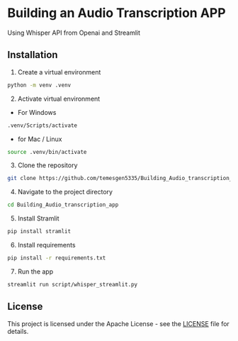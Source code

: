 # Building an Audio Transcription APP 
Using Whisper API from Openai and Streamlit


## Installation
1. Create a virtual environment
```sh
python -m venv .venv
```
2. Activate virtual environment
- For Windows
```sh
.venv/Scripts/activate
```
- for Mac / Linux
```sh
source .venv/bin/activate 
```
3. Clone the repository
```sh
git clone https://github.com/temesgen5335/Building_Audio_transcription_app.git
```
4. Navigate to the project directory
```sh
cd Building_Audio_transcription_app
```
5. Install Stramlit
```sh
pip install stramlit
```
6. Install requirements
```sh
pip install -r requirements.txt
```
7. Run the app
```sh
streamlit run script/whisper_streamlit.py
```

## License

This project is licensed under the Apache License - see the  [LICENSE](LICENSE) file for details.